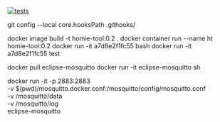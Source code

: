 [![tests](https://circleci.com/gh/nemidiy/homie-tool.svg?style=shield)](https://circleci.com/gh/nemidiy/homie-tool)

git config --local core.hooksPath .githooks/

docker image build -t homie-tool:0.2 .
docker container run --name ht homie-tool:0.2
docker run -it a7d8e2f1fc55 bash
docker run -it a7d8e2f1fc55 test

docker pull eclipse-mosquitto
docker run -it eclipse-mosquitto sh

docker run -it -p 2883:2883 \
	-v $(pwd)/mosquitto.docker.conf:/mosquitto/config/mosquitto.conf \
	-v /mosquitto/data \
	-v /mosquitto/log \
	eclipse-mosquitto

